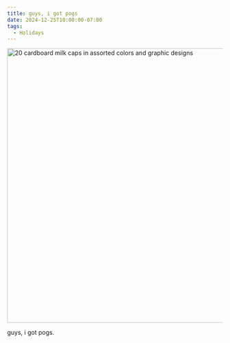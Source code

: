 ```yaml
---
title: guys, i got pogs
date: 2024-12-25T10:00:00-07:00
tags:
  - Holidays
---
```


<img src="/img/note-images/2024-12-25-pogs.jpg" alt="20 cardboard milk caps in assorted colors and graphic designs" width="640" height="640">

guys, i got pogs.